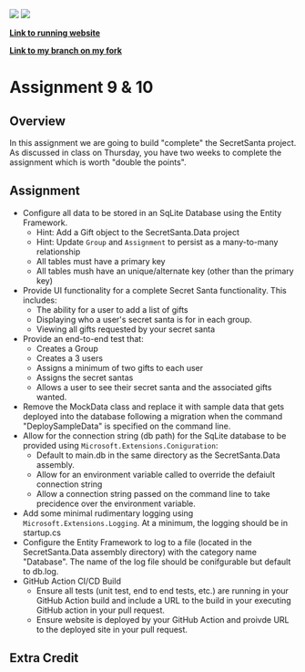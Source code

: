 ![](""../../workflows/Assignment9-10_Test/badge.svg"")
![](../../workflows/Assignment9-10_Deploy/badge.svg)

[**Link to running website**](https://cybotive-ewu-cscd379-2021-spring.azurewebsites.net)

[**Link to my branch on my fork**](https://github.com/Cybotive/EWU-CSCD379-2021-Spring/tree/Assignment9)

# Assignment 9 & 10

## Overview

In this assignment we are going to build "complete" the SecretSanta project. As discussed in class on Thursday, you have two weeks to complete the assignment which is worth "double the points".

## Assignment

- Configure all data to be stored in an SqLite Database using the Entity Framework.
  - Hint: Add a Gift object to the SecretSanta.Data project
  - Hint: Update `Group` and `Assignment` to persist as a many-to-many relationship
  - All tables must have a primary key
  - All tables mush have an unique/alternate key (other than the primary key)
- Provide UI functionality for a complete Secret Santa functionality.
  This includes:
  - The ability for a user to add a list of gifts
  - Displaying who a user's secret santa is for in each group.
  - Viewing all gifts requested by your secret santa
- Provide an end-to-end test that:
  - Creates a Group
  - Creates a 3 users
  - Assigns a minimum of two gifts to each user
  - Assigns the secret santas
  - Allows a user to see their secret santa and the associated gifts wanted.
- Remove the MockData class and replace it with sample data that gets deployed into the database following a migration when the command "DeploySampleData" is specified on the command line.
- Allow for the connection string (db path) for the SqLite database to be provided using `Microsoft.Extensions.Coniguration`:
  - Default to main.db in the same directory as the SecretSanta.Data assembly.
  - Allow for an environment variable called to override the defaiult connection string
  - Allow a connection string passed on the command line to take precidence over the environment variable.
- Add some minimal rudimentary logging using `Microsoft.Extensions.Logging`. At a minimum, the logging should be in startup.cs
- Configure the Entity Framework to log to a file (located in the SecretSanta.Data assembly directory) with the category name "Database". The name of the log file should be conifgurable but default to db.log.
- GitHub Action CI/CD Build
  - Ensure all tests (unit test, end to end tests, etc.) are running in your GitHub Action build and include a URL to the build in your executing GitHub action in your pull request.
  - Ensure website is deployed by your GitHub Action and proivde URL to the deployed site in your pull request.

## Extra Credit
